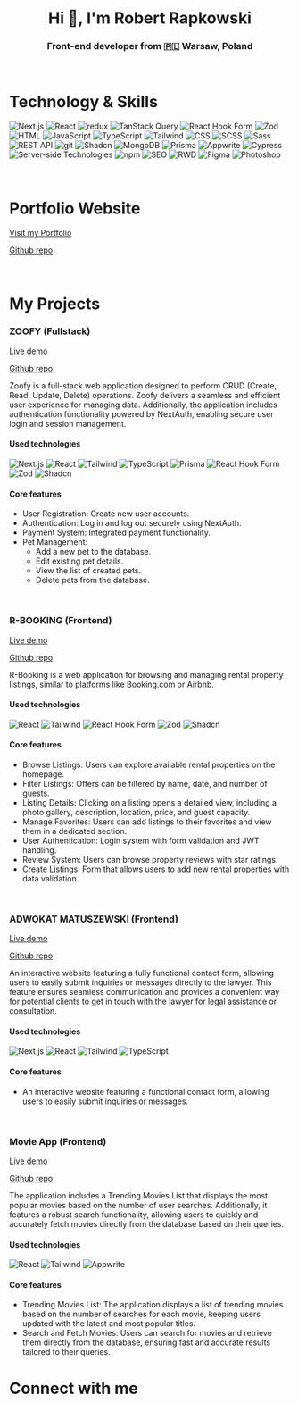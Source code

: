 <h1 align="center">Hi 👋, I'm Robert Rapkowski</h1>
<h3 align="center">Front-end developer from 🇵🇱 Warsaw, Poland</h3>
<br />
<h1 align="left">Technology & Skills</h1>
<p>
	<img
		alt="Next.js"
		src="https://img.shields.io/badge/-Next.js-000000?style=flat-square&logo=next.js&logoColor=white" />
	<img
		alt="React"
		src="https://img.shields.io/badge/-React-61DAFB?style=flat-square&logo=react&logoColor=black" />
	<img
		alt="redux"
		src="https://img.shields.io/badge/-Redux-764ABC?style=flat-square&logo=redux&logoColor=white" />
	<img
		alt="TanStack Query"
		src="https://img.shields.io/badge/-TanStack%20Query-FF4154?style=flat-square&logo=react-query&logoColor=white" />
	<img
		alt="React Hook Form"
		src="https://img.shields.io/badge/-React%20Hook%20Form-EC5990?style=flat-square&logo=react-hook-form&logoColor=white" />
	<img
		alt="Zod"
		src="https://img.shields.io/badge/-Zod-5A67D8?style=flat-square&logoColor=white" />
	<img
		alt="HTML"
		src="https://img.shields.io/badge/-HTML5-E34F26?style=flat-square&logo=html5&logoColor=white" />
	<img
		alt="JavaScript"
		src="https://img.shields.io/badge/-JavaScript-F7DF1E?style=flat-square&logo=javascript&logoColor=black" />
	<img
		alt="TypeScript"
		src="https://img.shields.io/badge/-TypeScript-007ACC?style=flat-square&logo=typescript&logoColor=white" />
	<img
		alt="Tailwind"
		src="https://img.shields.io/badge/-Tailwind-38B2AC?style=flat-square&logo=tailwind-css&logoColor=white" />
	<img
		alt="CSS"
		src="https://img.shields.io/badge/-CSS3-1572B6?style=flat-square&logo=css3&logoColor=white" />
	<img
		alt="SCSS"
		src="https://img.shields.io/badge/-SCSS-CC6699?style=flat-square&logo=sass&logoColor=white" />
	<img
		alt="Sass"
		src="https://img.shields.io/badge/-Sass-CC6699?style=flat-square&logo=sass&logoColor=white" />
	<img
		alt="REST API"
		src="https://img.shields.io/badge/-REST%20API-0096D6?style=flat-square&logo=api&logoColor=white" />
	<img
		alt="git"
		src="https://img.shields.io/badge/-Git-F05032?style=flat-square&logo=git&logoColor=white" />
	<img
		alt="Shadcn"
		src="https://img.shields.io/badge/-Shadcn-000000?style=flat-square&logo=shadcn&logoColor=white" />
	<img
		alt="MongoDB"
		src="https://img.shields.io/badge/-MongoDB-13aa52?style=flat-square&logo=mongodb&logoColor=white" />
	<img
		alt="Prisma"
		src="https://img.shields.io/badge/-Prisma-2D3748?style=flat-square&logo=prisma&logoColor=white" />
	<img
		alt="Appwrite"
		src="https://img.shields.io/badge/-Appwrite-F02E65?style=flat-square&logo=appwrite&logoColor=white" />
	<img
		alt="Cypress"
		src="https://img.shields.io/badge/-Cypress-17202C?style=flat-square&logo=cypress&logoColor=white" />
	<img
		alt="Server-side Technologies"
		src="https://img.shields.io/badge/-Server--side%20Technologies-000000?style=flat-square&logo=server&logoColor=white" />
	<img
		alt="npm"
		src="https://img.shields.io/badge/-NPM-CB3837?style=flat-square&logo=npm&logoColor=white" />
	<img
		alt="SEO"
		src="https://img.shields.io/badge/-SEO-47C5FB?style=flat-square&logo=google&logoColor=white" />
	<img
		alt="RWD"
		src="https://img.shields.io/badge/-RWD-5A0FC8?style=flat-square&logo=responsive-design&logoColor=white" />
	<img
		alt="Figma"
		src="https://img.shields.io/badge/-Figma-F24E1E?style=flat-square&logo=figma&logoColor=white" />
	<img
		alt="Photoshop"
		src="https://img.shields.io/badge/-Photoshop-31A8FF?style=flat-square&logo=adobe-photoshop&logoColor=white" />
</p>
<br />

<h1 align="left">Portfolio Website</h1>
<p>
	<a href="https://robert-rapkowski-portfolio.vercel.app/" target="_blank"
		>Visit my Portfolio</a
	>
</p>
<p>
	<a
		href="https://github.com/Rapkowsky/robert-rapkowski-portfolio"
		target="_blank"
		>Github repo</a
	>
</p>
<br />
<h1 align="left">My Projects</h1>

<h3 align="left">ZOOFY (Fullstack)</h3>
<p>
	<a href="https://rr-zoofy.vercel.app" target="_blank">Live demo</a>
</p>
<p>
	<a href="https://github.com/Rapkowsky/zoofy" target="_blank">Github repo</a>
</p>
<p>
	Zoofy is a full-stack web application designed to perform CRUD (Create, Read,
	Update, Delete) operations. Zoofy delivers a seamless and efficient user
	experience for managing data. Additionally, the application includes
	authentication functionality powered by NextAuth, enabling secure user login
	and session management.
</p>
<h4>Used technologies</h4>
<p>
	<img
		alt="Next.js"
		src="https://img.shields.io/badge/-Next.js-000000?style=flat-square&logo=next.js&logoColor=white" />
	<img
		alt="React"
		src="https://img.shields.io/badge/-React-61DAFB?style=flat-square&logo=react&logoColor=black" />
	<img
		alt="Tailwind"
		src="https://img.shields.io/badge/-Tailwind-38B2AC?style=flat-square&logo=tailwind-css&logoColor=white" />
	<img
		alt="TypeScript"
		src="https://img.shields.io/badge/-TypeScript-007ACC?style=flat-square&logo=typescript&logoColor=white" />
	<img
		alt="Prisma"
		src="https://img.shields.io/badge/-Prisma-2D3748?style=flat-square&logo=prisma&logoColor=white" />
	<img
		alt="React Hook Form"
		src="https://img.shields.io/badge/-React%20Hook%20Form-EC5990?style=flat-square&logo=react-hook-form&logoColor=white" />
	<img
		alt="Zod"
		src="https://img.shields.io/badge/-Zod-5A67D8?style=flat-square&logoColor=white" />
	<img
		alt="Shadcn"
		src="https://img.shields.io/badge/-Shadcn-000000?style=flat-square&logo=shadcn&logoColor=white" />
</p>

<h4>Core features</h4>
<ul>
	<li>User Registration: Create new user accounts.</li>
	<li>Authentication: Log in and log out securely using NextAuth.</li>
	<li>Payment System: Integrated payment functionality.</li>
	<li>
		Pet Management:
		<ul>
			<li>Add a new pet to the database.</li>
			<li>Edit existing pet details.</li>
			<li>View the list of created pets.</li>
			<li>Delete pets from the database.</li>
		</ul>
	</li>
</ul>
<br />
<h3 align="left">R-BOOKING (Frontend)</h3>
<p>
	<a href="https://r-booking-project.vercel.app/" target="_blank">Live demo</a>
</p>
<p>
	<a href="https://github.com/Rapkowsky/project-react" target="_blank"
		>Github repo</a
	>
</p>
<p>
	R-Booking is a web application for browsing and managing rental property
	listings, similar to platforms like Booking.com or Airbnb.
</p>
<h4>Used technologies</h4>
<p>
	<img
		alt="React"
		src="https://img.shields.io/badge/-React-61DAFB?style=flat-square&logo=react&logoColor=black" />
	<img
		alt="Tailwind"
		src="https://img.shields.io/badge/-Tailwind-38B2AC?style=flat-square&logo=tailwind-css&logoColor=white" />
	<img
		alt="React Hook Form"
		src="https://img.shields.io/badge/-React%20Hook%20Form-EC5990?style=flat-square&logo=react-hook-form&logoColor=white" />
	<img
		alt="Zod"
		src="https://img.shields.io/badge/-Zod-5A67D8?style=flat-square&logoColor=white" />
	<img
		alt="Shadcn"
		src="https://img.shields.io/badge/-Shadcn-000000?style=flat-square&logo=shadcn&logoColor=white" />
</p>

<h4>Core features</h4>
<ul>
	<li>
		Browse Listings: Users can explore available rental properties on the
		homepage.
	</li>
	<li>
		Filter Listings: Offers can be filtered by name, date, and number of guests.
	</li>
	<li>
		Listing Details: Clicking on a listing opens a detailed view, including a
		photo gallery, description, location, price, and guest capacity.
	</li>
	<li>
		Manage Favorites: Users can add listings to their favorites and view them in
		a dedicated section.
	</li>
	<li>
		User Authentication: Login system with form validation and JWT handling.
	</li>
	<li>Review System: Users can browse property reviews with star ratings.</li>
	<li>
		Create Listings: Form that allows users to add new rental properties with
		data validation.
	</li>
</ul>
<br />

<h3 align="left">ADWOKAT MATUSZEWSKI (Frontend)</h3>
<p>
	<a href="https://r-booking-project.vercel.app/" target="_blank">Live demo</a>
</p>
<p>
	<a href="https://github.com/Rapkowsky/project-react" target="_blank"
		>Github repo</a
	>
</p>
<p>
	An interactive website featuring a fully functional contact form, allowing
	users to easily submit inquiries or messages directly to the lawyer. This
	feature ensures seamless communication and provides a convenient way for
	potential clients to get in touch with the lawyer for legal assistance or
	consultation.
</p>
<h4>Used technologies</h4>
<p>
	<img
		alt="Next.js"
		src="https://img.shields.io/badge/-Next.js-000000?style=flat-square&logo=next.js&logoColor=white" />
	<img
		alt="React"
		src="https://img.shields.io/badge/-React-61DAFB?style=flat-square&logo=react&logoColor=black" />
	<img
		alt="Tailwind"
		src="https://img.shields.io/badge/-Tailwind-38B2AC?style=flat-square&logo=tailwind-css&logoColor=white" />
	<img
		alt="TypeScript"
		src="https://img.shields.io/badge/-TypeScript-007ACC?style=flat-square&logo=typescript&logoColor=white" />
</p>

<h4>Core features</h4>
<ul>
	<li>
		An interactive website featuring a functional contact form, allowing users
		to easily submit inquiries or messages.
	</li>
</ul>
<br />
<h3 align="left">Movie App (Frontend)</h3>
<p>
	<a
		href="https://robert-rapkowski-portfolio.vercel.app/movie-app"
		target="_blank"
		>Live demo</a
	>
</p>
<p>
	<a href="https://github.com/Rapkowsky/movie-app" target="_blank"
		>Github repo</a
	>
</p>
<p>
	The application includes a Trending Movies List that displays the most popular
	movies based on the number of user searches. Additionally, it features a
	robust search functionality, allowing users to quickly and accurately fetch
	movies directly from the database based on their queries.
</p>
<h4>Used technologies</h4>
<p>
	<img
		alt="React"
		src="https://img.shields.io/badge/-React-61DAFB?style=flat-square&logo=react&logoColor=black" />
	<img
		alt="Tailwind"
		src="https://img.shields.io/badge/-Tailwind-38B2AC?style=flat-square&logo=tailwind-css&logoColor=white" />
	<img
		alt="Appwrite"
		src="https://img.shields.io/badge/-Appwrite-F02E65?style=flat-square&logo=appwrite&logoColor=white" />
</p>

<h4>Core features</h4>
<ul>
	<li>
		Trending Movies List: The application displays a list of trending movies
		based on the number of searches for each movie, keeping users updated with
		the latest and most popular titles.
	</li>
	<li>
		Search and Fetch Movies: Users can search for movies and retrieve them
		directly from the database, ensuring fast and accurate results tailored to
		their queries.
	</li>
</ul>
<h1 align="left">Connect with me</h1>
